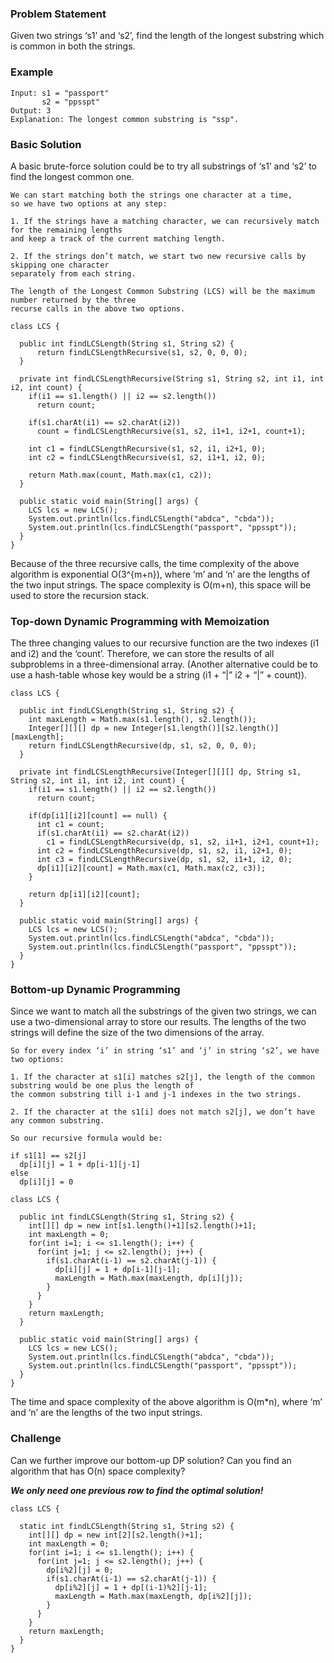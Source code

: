 ### Problem Statement
Given two strings ‘s1’ and ‘s2’, find the length of the longest substring which is common in both the strings.

### Example
```
Input: s1 = "passport"
       s2 = "ppsspt"
Output: 3
Explanation: The longest common substring is "ssp".
```

### Basic Solution
A basic brute-force solution could be to try all substrings of ‘s1’ and ‘s2’ to find the longest common one.

```
We can start matching both the strings one character at a time, 
so we have two options at any step:

1. If the strings have a matching character, we can recursively match for the remaining lengths 
and keep a track of the current matching length.

2. If the strings don’t match, we start two new recursive calls by skipping one character 
separately from each string.

The length of the Longest Common Substring (LCS) will be the maximum number returned by the three 
recurse calls in the above two options.
```


```
class LCS {

  public int findLCSLength(String s1, String s2) {
      return findLCSLengthRecursive(s1, s2, 0, 0, 0);
  }

  private int findLCSLengthRecursive(String s1, String s2, int i1, int i2, int count) {
    if(i1 == s1.length() || i2 == s2.length())
      return count;

    if(s1.charAt(i1) == s2.charAt(i2))
      count = findLCSLengthRecursive(s1, s2, i1+1, i2+1, count+1);

    int c1 = findLCSLengthRecursive(s1, s2, i1, i2+1, 0);
    int c2 = findLCSLengthRecursive(s1, s2, i1+1, i2, 0);

    return Math.max(count, Math.max(c1, c2));
  }

  public static void main(String[] args) {
    LCS lcs = new LCS();
    System.out.println(lcs.findLCSLength("abdca", "cbda"));
    System.out.println(lcs.findLCSLength("passport", "ppsspt"));
  }
}
```

Because of the three recursive calls, the time complexity of the above algorithm is exponential O(3^{m+n}), 
where ‘m’ and ‘n’ are the lengths of the two input strings. The space complexity is O(m+n), this space will
be used to store the recursion stack.

### Top-down Dynamic Programming with Memoization

The three changing values to our recursive function are the two indexes (i1 and i2) and the ‘count’. Therefore, 
we can store the results of all subproblems in a three-dimensional array. (Another alternative could be to use
a hash-table whose key would be a string (i1 + “|” i2 + “|” + count)).

```
class LCS {

  public int findLCSLength(String s1, String s2) {
    int maxLength = Math.max(s1.length(), s2.length());
    Integer[][][] dp = new Integer[s1.length()][s2.length()][maxLength];
    return findLCSLengthRecursive(dp, s1, s2, 0, 0, 0);
  }

  private int findLCSLengthRecursive(Integer[][][] dp, String s1, String s2, int i1, int i2, int count) {
    if(i1 == s1.length() || i2 == s2.length())
      return count;

    if(dp[i1][i2][count] == null) {
      int c1 = count;
      if(s1.charAt(i1) == s2.charAt(i2))
        c1 = findLCSLengthRecursive(dp, s1, s2, i1+1, i2+1, count+1);
      int c2 = findLCSLengthRecursive(dp, s1, s2, i1, i2+1, 0);
      int c3 = findLCSLengthRecursive(dp, s1, s2, i1+1, i2, 0);
      dp[i1][i2][count] = Math.max(c1, Math.max(c2, c3));
    }

    return dp[i1][i2][count];
  }

  public static void main(String[] args) {
    LCS lcs = new LCS();
    System.out.println(lcs.findLCSLength("abdca", "cbda"));
    System.out.println(lcs.findLCSLength("passport", "ppsspt"));
  }
}
```

### Bottom-up Dynamic Programming

Since we want to match all the substrings of the given two strings, we can use a two-dimensional array to store 
our results. The lengths of the two strings will define the size of the two dimensions of the array. 
```
So for every index ‘i’ in string ‘s1’ and ‘j’ in string ‘s2’, we have two options:

1. If the character at s1[i] matches s2[j], the length of the common substring would be one plus the length of
the common substring till i-1 and j-1 indexes in the two strings.

2. If the character at the s1[i] does not match s2[j], we don’t have any common substring.

So our recursive formula would be:

if s1[1] == s2[j] 
  dp[i][j] = 1 + dp[i-1][j-1]
else 
  dp[i][j] = 0 
```

```
class LCS {

  public int findLCSLength(String s1, String s2) {
    int[][] dp = new int[s1.length()+1][s2.length()+1];
    int maxLength = 0;
    for(int i=1; i <= s1.length(); i++) {
      for(int j=1; j <= s2.length(); j++) {
        if(s1.charAt(i-1) == s2.charAt(j-1)) {
          dp[i][j] = 1 + dp[i-1][j-1];
          maxLength = Math.max(maxLength, dp[i][j]);
        }
      }
    }
    return maxLength;
  }

  public static void main(String[] args) {
    LCS lcs = new LCS();
    System.out.println(lcs.findLCSLength("abdca", "cbda"));
    System.out.println(lcs.findLCSLength("passport", "ppsspt"));
  }
}
```
The time and space complexity of the above algorithm is O(m*n), where ‘m’ and ‘n’ are the 
lengths of the two input strings.

### Challenge
Can we further improve our bottom-up DP solution? Can you find an algorithm that has O(n) space complexity?

***We only need one previous row to find the optimal solution!***

```
class LCS {

  static int findLCSLength(String s1, String s2) {
    int[][] dp = new int[2][s2.length()+1];
    int maxLength = 0;
    for(int i=1; i <= s1.length(); i++) {
      for(int j=1; j <= s2.length(); j++) {
        dp[i%2][j] = 0;
        if(s1.charAt(i-1) == s2.charAt(j-1)) {
          dp[i%2][j] = 1 + dp[(i-1)%2][j-1];
          maxLength = Math.max(maxLength, dp[i%2][j]);
        }
      }
    }
    return maxLength;
  }
}
```




